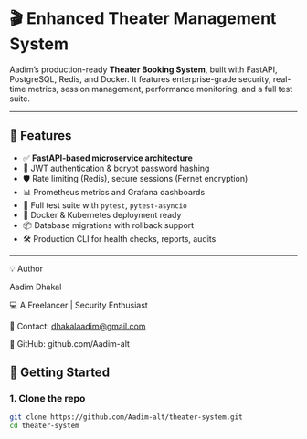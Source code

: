 # 🎬 Enhanced Theater Management System

Aadim’s production-ready **Theater Booking System**, built with FastAPI, PostgreSQL, Redis, and Docker. It features enterprise-grade security, real-time metrics, session management, performance monitoring, and a full test suite.

---

## 🌟 Features

- ✅ **FastAPI-based microservice architecture**
- 🔐 JWT authentication & bcrypt password hashing
- 🛡️ Rate limiting (Redis), secure sessions (Fernet encryption)
- 📊 Prometheus metrics and Grafana dashboards
- 🧪 Full test suite with `pytest`, `pytest-asyncio`
- 🐳 Docker & Kubernetes deployment ready
- 📦 Database migrations with rollback support
- 🛠️ Production CLI for health checks, reports, audits

---

💡 Author

Aadim Dhakal

💻 A Freelancer | Security Enthusiast

📧 Contact: dhakalaadim@gmail.com

🔗 GitHub: github.com/Aadim-alt



## 🚀 Getting Started

### 1. Clone the repo

```bash
git clone https://github.com/Aadim-alt/theater-system.git
cd theater-system

